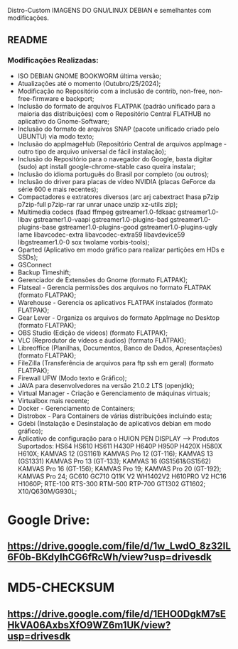  Distro-Custom
IMAGENS DO GNU/LINUX DEBIAN e semelhantes com modificações.
## README
### Modificações Realizadas:
- ISO DEBIAN GNOME BOOKWORM última versão;
- Atualizações até o momento (Outubro/25/2024);
- Modificação no Repositório com a inclusão de contrib, non-free, non-free-firmware e backport;
- Inclusão do formato de arquivos FLATPAK (padrão unificado para a maioria das distribuições) com o Repositório Central FLATHUB no aplicativo do Gnome-Software;
- Inclusão do formato de arquivos SNAP (pacote unificado criado pelo UBUNTU) via modo texto;
- Inclusão do appImageHub (Repositório Central de arquivos appImage - outro tipo de arquivo universal de fácil instalação);
- Inclusão do Repositório para o navegador do Google, basta digitar (sudo) apt install google-chrome-stable caso queira instalar;
- Inclusão do idioma português do Brasil por completo (ou outros);
- Inclusão do driver para placas de vídeo NVIDIA (placas GeForce da série 600 e mais recentes);
- Compactadores e extratores diversos
    (arc arj cabextract lhasa p7zip p7zip-full p7zip-rar rar unrar unace unzip xz-utils zip);
- Multimedia codecs
    (faad ffmpeg gstreamer1.0-fdkaac gstreamer1.0-libav gstreamer1.0-vaapi gstreamer1.0-plugins-bad
    gstreamer1.0-plugins-base gstreamer1.0-plugins-good gstreamer1.0-plugins-ugly lame libavcodec-extra
    libavcodec-extra59 libavdevice59 libgstreamer1.0-0 sox twolame vorbis-tools);
- Gparted (Aplicativo em modo gráfico para realizar partições em HDs e SSDs);
- GSConnect
- Backup Timeshift;
- Gerenciador de Extensões do Gnome (formato FLATPAK);
- Flatseal - Gerencia permissões dos arquivos no formato FLATPAK (formato FLATPAK);
- Warehouse - Gerencia os aplicativos FLATPAK instalados (formato FLATPAK);
- Gear Lever - Organiza os arquivos do formato AppImage no Desktop (formato FLATPAK);
- OBS Studio (Edição de vídeos) (formato FLATPAK);
- VLC (Reprodutor de vídeos e áudios) (formato FLATPAK);
- Libreoffice (Planilhas, Documentos, Banco de Dados, Apresentações) (formato FLATPAK);
- FileZilla (Transferência de arquivos para ftp ssh em geral) (formato FLATPAK);
- Firewall UFW (Modo texto e Gráfico);
- JAVA para desenvolvedores na versão 21.0.2 LTS (openjdk);
- Virtual Manager - Criação e Gerenciamento de máquinas virtuais;
- Virtualbox mais recente;
- Docker - Gerenciamento de Containers;
- Distrobox - Para Containers de várias distribuições incluindo esta;
- Gdebi (Instalação e Desinstalação de aplicativos debian em modo gráfico);
- Aplicativo de configuração para o HUION PEN DISPLAY -->
      Produtos Suportados: HS64 HS610 HS611 H430P H640P H950P H420X H580X H610X;
          KAMVAS 12 (GS1161) KAMVAS Pro 12 (GT-116);
          KAMVAS 13 (GS1331) KAMVAS Pro 13 (GT-133);
          KAMVAS 16 (GS1561&GS1562) KAMVAS Pro 16 (GT-156);
          KAMVAS Pro 19;
          KAMVAS Pro 20 (GT-192);
          KAMVAS Pro 24;
          GC610 GC710 Q11K V2 WH1402V2 H610PRO V2 HC16 H1060P;
          RTE-100 RTS-300 RTM-500 RTP-700 GT1302 GT1602;
          X10/Q630M/G930L;
  
# Google Drive:

## https://drive.google.com/file/d/1w_LwdO_8z32IL6F0b-BKdyIhCG6fRcWh/view?usp=drivesdk

# MD5-CHECKSUM

## https://drive.google.com/file/d/1EHO0DgkM7sEHkVA06AxbsXfO9WZ6m1UK/view?usp=drivesdk
